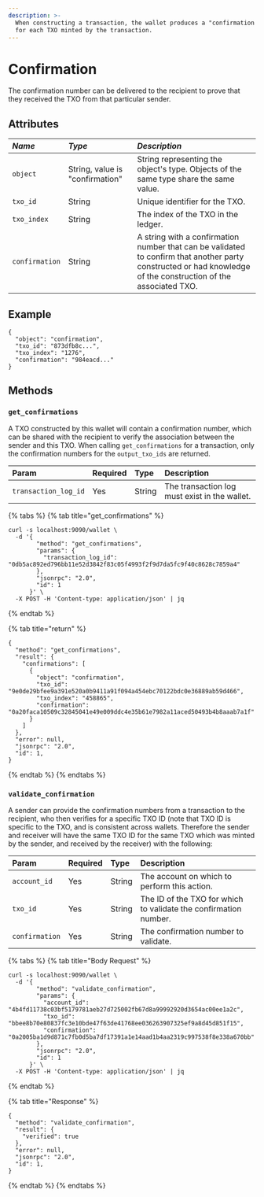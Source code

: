```yaml
---
description: >-
  When constructing a transaction, the wallet produces a "confirmation number"
  for each TXO minted by the transaction.
---
```


# Confirmation

The confirmation number can be delivered to the recipient to prove that they received the TXO from that particular sender.

## Attributes

| _Name_ | _Type_ | _Description_ |
| :--- | :--- | :--- |
| `object` | String, value is "confirmation" | String representing the object's type. Objects of the same type share the same value. |
| `txo_id` | String | Unique identifier for the TXO. |
| `txo_index` | String | The index of the TXO in the ledger. |
| `confirmation` | String | A string with a confirmation number that can be validated to confirm that another party constructed or had knowledge of the construction of the associated TXO. |

## Example

```text
{
  "object": "confirmation",
  "txo_id": "873dfb8c...",
  "txo_index": "1276",
  "confirmation": "984eacd..."
}
```

## Methods

### `get_confirmations`

A TXO constructed by this wallet will contain a confirmation number, which can be shared with the recipient to verify the association between the sender and this TXO. When calling `get_confirmations` for a transaction, only the confirmation numbers for the `output_txo_ids` are returned.

| Param | Required | Type | Description |
| :--- | :--- | :--- | :--- |
| `transaction_log_id` | Yes | String | The transaction log must exist in the wallet. |

{% tabs %}
{% tab title="get\_confirmations" %}
```text
curl -s localhost:9090/wallet \
  -d '{
        "method": "get_confirmations",
        "params": {
          "transaction_log_id": "0db5ac892ed796bb11e52d3842f83c05f4993f2f9d7da5fc9f40c8628c7859a4"
        },
        "jsonrpc": "2.0",
        "id": 1
      }' \
  -X POST -H 'Content-type: application/json' | jq
```
{% endtab %}

{% tab title="return" %}
```text
{
  "method": "get_confirmations",
  "result": {
    "confirmations": [
      {
        "object": "confirmation",
        "txo_id": "9e0de29bfee9a391e520a0b9411a91f094a454ebc70122bdc0e36889ab59d466",
        "txo_index": "458865",
        "confirmation": "0a20faca10509c32845041e49e009ddc4e35b61e7982a11aced50493b4b8aaab7a1f"
      }
    ]
  },
  "error": null,
  "jsonrpc": "2.0",
  "id": 1,
}
```
{% endtab %}
{% endtabs %}

### `validate_confirmation`

A sender can provide the confirmation numbers from a transaction to the recipient, who then verifies for a specific TXO ID \(note that TXO ID is specific to the TXO, and is consistent across wallets. Therefore the sender and receiver will have the same TXO ID for the same TXO which was minted by the sender, and received by the receiver\) with the following:

| Param | Required | Type | Description |
| :--- | :--- | :--- | :--- |
| `account_id` | Yes | String | The account on which to perform this action. |
| `txo_id` | Yes | String | The ID of the TXO for which to validate the confirmation number. |
| `confirmation` | Yes | String | The confirmation number to validate. |

{% tabs %}
{% tab title="Body Request" %}
```text
curl -s localhost:9090/wallet \
  -d '{
        "method": "validate_confirmation",
        "params": {
          "account_id": "4b4fd11738c03bf5179781aeb27d725002fb67d8a99992920d3654ac00ee1a2c",
          "txo_id": "bbee8b70e80837fc3e10bde47f63de41768ee036263907325ef9a8d45d851f15",
          "confirmation": "0a2005ba1d9d871c7fb0d5ba7df17391a1e14aad1b4aa2319c997538f8e338a670bb"
        },
        "jsonrpc": "2.0",
        "id": 1
      }' \
  -X POST -H 'Content-type: application/json' | jq
```
{% endtab %}

{% tab title="Response" %}
```text
{
  "method": "validate_confirmation",
  "result": {
    "verified": true
  },
  "error": null,
  "jsonrpc": "2.0",
  "id": 1,
}
```
{% endtab %}
{% endtabs %}

